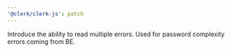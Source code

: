 ```yaml
---
'@clerk/clerk-js': patch
---
```


Introduce the ability to read multiple errors. Used for password complexity errors coming from BE.
